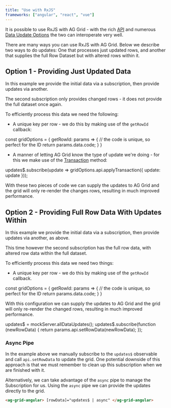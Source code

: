 ```yaml
---
title: "Use with RxJS"
frameworks: ["angular", "react", "vue"]
---
```


It is possible to use RxJS with AG Grid - with the rich [API](/grid-api/) and numerous [Data Update Options](/data-update/) the two can interoperate very well.

There are many ways you can use RxJS with AG Grid. Below we describe two ways to do updates: One that processes just updated rows, and another that supplies the full Row Dataset but with altered rows within it.

## Option 1 - Providing Just Updated Data

In this example we provide the initial data via a subscription, then provide updates via another.

The second subscription only provides changed rows - it does not provide the full dataset once again.

To efficiently process this data we need the following:

- A unique key per row - we do this by making use of the `getRowId` callback:

<snippet>
const gridOptions = {
    getRowId: params => {
        // the code is unique, so perfect for the ID
        return params.data.code;
    }
}
</snippet>

- A manner of letting AG Grid know the type of update we're doing - for this we make use of the [Transaction](/data-update/) method:

<snippet>
updates$.subscribe(update => gridOptions.api.applyTransaction({ update: update }));
</snippet>

With these two pieces of code we can supply the updates to AG Grid and the grid will only re-render the changes rows, resulting
in much improved performance.

<grid-example title='RxJS - Row Updates' name='rxjs-updates' type='generated' options='{ "enterprise": true, "extras": ["lodash", "rxjs", "bluebirdjs"], "modules": ["clientside", "rowgrouping"] }'></grid-example>

## Option 2 - Providing Full Row Data With Updates Within

In this example we provide the initial data via a subscription, then provide updates via another, as above.

This time however the second subscription has the full row data, with altered row data within the full dataset.

To efficiently process this data we need two things:

- A unique key per row - we do this by making use of the `getRowId` callback.

<snippet spaceBetweenProperties="true">
const gridOptions = {
    getRowId: params => {
        // the code is unique, so perfect for the ID
        return params.data.code;
    }
}
</snippet>

With this configuration we can supply the updates to AG Grid and the grid will only re-render the changed rows, resulting in much improved performance.

<snippet>
 updates$ = mockServer.allDataUpdates();    
 updates$.subscribe(function (newRowData) {
     return params.api.setRowData(newRowData);
 });
</snippet>

<grid-example title='RxJS - Full Updates' name='rxjs-full' type='generated' options='{ "enterprise": true, "extras": ["lodash", "rxjs", "bluebirdjs"], "modules": ["clientside", "rowgrouping"] }'></grid-example>

### Async Pipe

In the example above we manually subscribe to the `updates$` observable and call `api.setRowData` to update the grid. One potential downside of this approach is that we must remember to clean up this subscription when we are finished with it.

Alternatively, we can take advantage of the `async` pipe to manage the Subscription for us. Using the `async` pipe we can provide the updates directly to the grid.

```html
<ag-grid-angular> [rowData]="updates$ | async" </ag-grid-angular>
```
